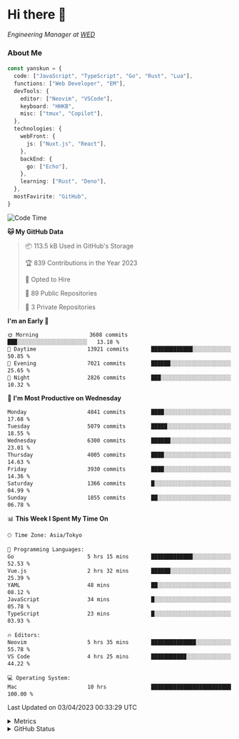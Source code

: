# Hi there&nbsp;:wave:

<!-- ![Alt text](https://spotify-recently-played-readme.vercel.app/api?user=31kynbuubkiu3r4qh4hjuaglhfay) -->

_Engineering Manager at [WED](https://github.com/wedinc)_

### About Me

```ts
const yanskun = {
  code: ["JavaScript", "TypeScript", "Go", "Rust", "Lua"],
  functions: ["Web Developer", "EM"],
  devTools: {
    editor: ["Neovim", "VSCode"],
    keyboard: "HHKB",
    misc: ["tmux", "Copilot"],
  },
  technologies: {
    webFront: {
      js: ["Nuxt.js", "React"],
    },
    backEnd: {
      go: ["Echo"],
    },
    learning: ["Rust", "Deno"],
  },
  mostFavirite: "GitHub",
}
```

<!--START_SECTION:waka-->
![Code Time](http://img.shields.io/badge/Code%20Time-241%20hrs%2024%20mins-blue)

**🐱 My GitHub Data** 

> 📦 113.5 kB Used in GitHub's Storage 
 > 
> 🏆 839 Contributions in the Year 2023
 > 
> 💼 Opted to Hire
 > 
> 📜 89 Public Repositories 
 > 
> 🔑 3 Private Repositories 
 > 
**I'm an Early 🐤** 

```text
🌞 Morning                3608 commits        ███░░░░░░░░░░░░░░░░░░░░░░   13.18 % 
🌆 Daytime                13921 commits       █████████████░░░░░░░░░░░░   50.85 % 
🌃 Evening                7021 commits        ██████░░░░░░░░░░░░░░░░░░░   25.65 % 
🌙 Night                  2826 commits        ███░░░░░░░░░░░░░░░░░░░░░░   10.32 % 
```
📅 **I'm Most Productive on Wednesday** 

```text
Monday                   4841 commits        ████░░░░░░░░░░░░░░░░░░░░░   17.68 % 
Tuesday                  5079 commits        █████░░░░░░░░░░░░░░░░░░░░   18.55 % 
Wednesday                6300 commits        ██████░░░░░░░░░░░░░░░░░░░   23.01 % 
Thursday                 4005 commits        ████░░░░░░░░░░░░░░░░░░░░░   14.63 % 
Friday                   3930 commits        ████░░░░░░░░░░░░░░░░░░░░░   14.36 % 
Saturday                 1366 commits        █░░░░░░░░░░░░░░░░░░░░░░░░   04.99 % 
Sunday                   1855 commits        ██░░░░░░░░░░░░░░░░░░░░░░░   06.78 % 
```


📊 **This Week I Spent My Time On** 

```text
🕑︎ Time Zone: Asia/Tokyo

💬 Programming Languages: 
Go                       5 hrs 15 mins       █████████████░░░░░░░░░░░░   52.53 % 
Vue.js                   2 hrs 32 mins       ██████░░░░░░░░░░░░░░░░░░░   25.39 % 
YAML                     48 mins             ██░░░░░░░░░░░░░░░░░░░░░░░   08.12 % 
JavaScript               34 mins             █░░░░░░░░░░░░░░░░░░░░░░░░   05.78 % 
TypeScript               23 mins             █░░░░░░░░░░░░░░░░░░░░░░░░   03.93 % 

🔥 Editors: 
Neovim                   5 hrs 35 mins       ██████████████░░░░░░░░░░░   55.78 % 
VS Code                  4 hrs 25 mins       ███████████░░░░░░░░░░░░░░   44.22 % 

💻 Operating System: 
Mac                      10 hrs              █████████████████████████   100.00 % 
```


 Last Updated on 03/04/2023 00:33:29 UTC
<!--END_SECTION:waka-->

<details>
  <summary>Metrics</summary>
  <img src="https://github.com/yanskun/yanskun/blob/main/github-metrics.svg" alt="Metrics">
</details>

<details>
  <summary>GitHub Status</summary>
  <picture>
    <source media="(prefers-color-scheme: dark)" srcset="https://raw.githubusercontent.com/yanskun/yanskun/master/profile-summary-card-output/nord_dark/0-profile-details.svg">
   <img src="https://raw.githubusercontent.com/yanskun/yanskun/master/profile-summary-card-output/default/0-profile-details.svg">
  </picture>
  <br>
  <picture>
    <source media="(prefers-color-scheme: dark)" srcset="https://raw.githubusercontent.com/yanskun/yanskun/master/profile-summary-card-output/nord_dark/1-repos-per-language.svg">
   <img src="https://raw.githubusercontent.com/yanskun/yanskun/master/profile-summary-card-output/default/1-repos-per-language.svg">
  </picture>
  <picture>
    <source media="(prefers-color-scheme: dark)" srcset="https://raw.githubusercontent.com/yanskun/yanskun/master/profile-summary-card-output/nord_dark/2-most-commit-language.svg">
   <img src="https://raw.githubusercontent.com/yanskun/yanskun/master/profile-summary-card-output/default/2-most-commit-language.svg">
  </picture>
  <br>
  <picture>
    <source media="(prefers-color-scheme: dark)" srcset="https://raw.githubusercontent.com/yanskun/yanskun/master/profile-summary-card-output/nord_dark/3-stats.svg">
   <img src="https://raw.githubusercontent.com/yanskun/yanskun/master/profile-summary-card-output/default/3-stats.svg">
  </picture>
  <picture>
    <source media="(prefers-color-scheme: dark)" srcset="https://raw.githubusercontent.com/yanskun/yanskun/master/profile-summary-card-output/nord_dark/4-productive-time.svg">
   <img src="https://raw.githubusercontent.com/yanskun/yanskun/master/profile-summary-card-output/default/4-productive-time.svg">
  </picture>
</details>
